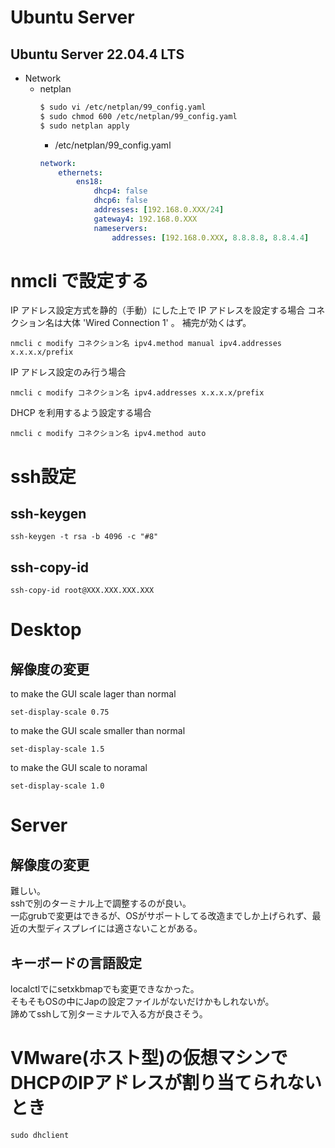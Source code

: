 # Ubuntu Server
## Ubuntu Server 22.04.4 LTS
- Network
    - netplan
        ```zsh
        $ sudo vi /etc/netplan/99_config.yaml
        $ sudo chmod 600 /etc/netplan/99_config.yaml
        $ sudo netplan apply
        ```
        - /etc/netplan/99_config.yaml
        ```yaml
        network:
            ethernets:
                ens18:
                    dhcp4: false
                    dhcp6: false
                    addresses: [192.168.0.XXX/24]
                    gateway4: 192.168.0.XXX
                    nameservers:
                        addresses: [192.168.0.XXX, 8.8.8.8, 8.8.4.4]
        ```

# nmcli で設定する
IP アドレス設定方式を静的（手動）にした上で IP アドレスを設定する場合
コネクション名は大体 'Wired Connection 1' 。 
補完が効くはず。  
```
nmcli c modify コネクション名 ipv4.method manual ipv4.addresses x.x.x.x/prefix
```
IP アドレス設定のみ行う場合  
```
nmcli c modify コネクション名 ipv4.addresses x.x.x.x/prefix
```
DHCP を利用するよう設定する場合  
```
nmcli c modify コネクション名 ipv4.method auto
```

# ssh設定
## ssh-keygen
```
ssh-keygen -t rsa -b 4096 -c "#8"
```

## ssh-copy-id
```
ssh-copy-id root@XXX.XXX.XXX.XXX
```

# Desktop
## 解像度の変更
to make the GUI scale lager than normal
```
set-display-scale 0.75
```
to make the GUI scale smaller than normal
```
set-display-scale 1.5
```
to make the GUI scale to noramal
```
set-display-scale 1.0
```

# Server
## 解像度の変更
難しい。  
sshで別のターミナル上で調整するのが良い。  
一応grubで変更はできるが、OSがサポートしてる改造までしか上げられず、最近の大型ディスプレイには適さないことがある。  

## キーボードの言語設定
localctlでにsetxkbmapでも変更できなかった。  
そもそもOSの中にJapの設定ファイルがないだけかもしれないが。  
諦めてsshして別ターミナルで入る方が良さそう。  

# VMware(ホスト型)の仮想マシンでDHCPのIPアドレスが割り当てられないとき
```
sudo dhclient
```